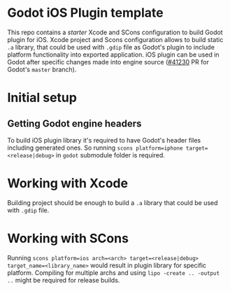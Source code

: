 # Godot iOS Plugin template

This repo contains a *starter* Xcode and SCons configuration to build Godot plugin for iOS.
Xcode project and Scons configuration allows to build static `.a` library, that could be used with `.gdip` file as Godot's plugin to include platform functionality into exported application.
iOS plugin can be used in Godot after specific changes made into engine source ([#41230](https://github.com/godotengine/godot/pull/41230) PR for Godot's `master` branch).

# Initial setup

## Getting Godot engine headers

To build iOS plugin library it's required to have Godot's header files including generated ones. So running `scons platform=iphone target=<release|debug>` in `godot` submodule folder is required.

# Working with Xcode

Building project should be enough to build a `.a` library that could be used with `.gdip` file.

# Working with SCons

Running `scons platform=ios arch=<arch> target=<release|debug> target_name=<library_name>` would result in plugin library for specific platform.
Compiling for multiple archs and using `lipo -create .. -output ..` might be required for release builds.
